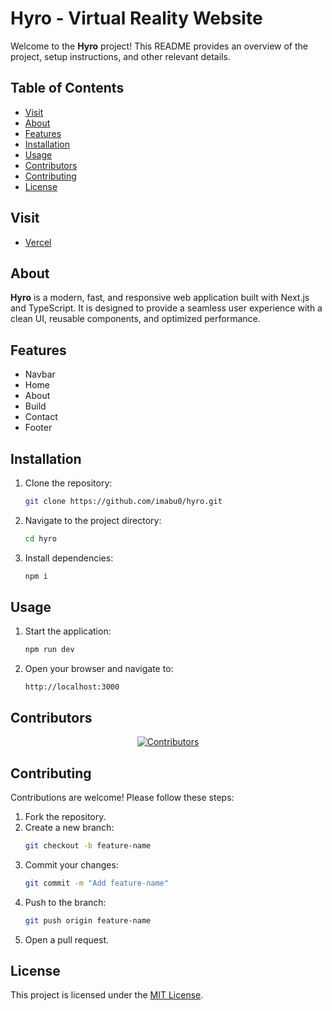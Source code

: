 # Hyro - Virtual Reality Website

Welcome to the **Hyro** project! This README provides an overview of the project, setup instructions, and other relevant details.

## Table of Contents

- [Visit](#visit)
- [About](#about)
- [Features](#features)
- [Installation](#installation)
- [Usage](#usage)
- [Contributors](#contributors)
- [Contributing](#contributing)
- [License](#license)

## Visit

- [Vercel](https://hyro0.vercel.app/)

## About

**Hyro** is a modern, fast, and responsive web application built with Next.js and TypeScript. It is designed to provide a seamless user experience with a clean UI, reusable components, and optimized performance.

## Features

- Navbar
- Home
- About
- Build
- Contact
- Footer

## Installation

1. Clone the repository:
   ```bash
   git clone https://github.com/imabu0/hyro.git
   ```
2. Navigate to the project directory:
   ```bash
   cd hyro
   ```
3. Install dependencies:
   ```bash
   npm i
   ```

## Usage

1. Start the application:
   ```bash
   npm run dev
   ```
2. Open your browser and navigate to:
   ```
   http://localhost:3000
   ```

## Contributors

<p align="center">
  <a href="https://github.com/imabu0/Hyro/graphs/contributors">
    <img src="https://contrib.rocks/image?repo=imabu0/Hyro" alt="Contributors" />
  </a>
</p>

## Contributing

Contributions are welcome! Please follow these steps:

1. Fork the repository.
2. Create a new branch:
   ```bash
   git checkout -b feature-name
   ```
3. Commit your changes:
   ```bash
   git commit -m "Add feature-name"
   ```
4. Push to the branch:
   ```bash
   git push origin feature-name
   ```
5. Open a pull request.

## License

This project is licensed under the [MIT License](LICENSE).

